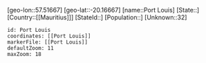 ﻿---
location: [-20.16667,57.51667]
mapzoom: [7,12] 
mapmarker: city 
type: City
tags:
- geo/City


SpocWebEntityId: 35976
isDeleted: false
confidential: public

---
[geo-lon::57.51667]
[geo-lat::-20.16667]
[name::Port Louis]
[State::]
[Country::[[Mauritius]]]
[StateId::]
[Population::]
[Unknown::32]


```leaflet
id: Port Louis
coordinates: [[Port Louis]]
markerFile: [[Port Louis]]
defaultZoom: 11 
maxZoom: 18
```
